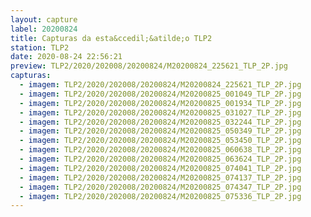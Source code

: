 ```yaml
---
layout: capture
label: 20200824
title: Capturas da esta&ccedil;&atilde;o TLP2
station: TLP2
date: 2020-08-24 22:56:21
preview: TLP2/2020/202008/20200824/M20200824_225621_TLP_2P.jpg
capturas:
  - imagem: TLP2/2020/202008/20200824/M20200824_225621_TLP_2P.jpg
  - imagem: TLP2/2020/202008/20200824/M20200825_001049_TLP_2P.jpg
  - imagem: TLP2/2020/202008/20200824/M20200825_001934_TLP_2P.jpg
  - imagem: TLP2/2020/202008/20200824/M20200825_031027_TLP_2P.jpg
  - imagem: TLP2/2020/202008/20200824/M20200825_032244_TLP_2P.jpg
  - imagem: TLP2/2020/202008/20200824/M20200825_050349_TLP_2P.jpg
  - imagem: TLP2/2020/202008/20200824/M20200825_053450_TLP_2P.jpg
  - imagem: TLP2/2020/202008/20200824/M20200825_060638_TLP_2P.jpg
  - imagem: TLP2/2020/202008/20200824/M20200825_063624_TLP_2P.jpg
  - imagem: TLP2/2020/202008/20200824/M20200825_074041_TLP_2P.jpg
  - imagem: TLP2/2020/202008/20200824/M20200825_074137_TLP_2P.jpg
  - imagem: TLP2/2020/202008/20200824/M20200825_074347_TLP_2P.jpg
  - imagem: TLP2/2020/202008/20200824/M20200825_075336_TLP_2P.jpg
---
```

